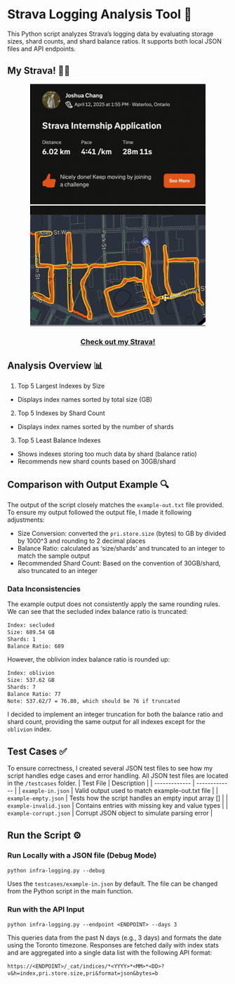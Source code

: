# Strava Logging Analysis Tool 👟
This Python script analyzes Strava’s logging data by evaluating storage sizes, shard counts, and shard balance ratios. It supports both local JSON files and API endpoints.

## My Strava! 🏃‍♂️ 
<p align="center">
  <img src="photos/strava_art_time.png" alt="Yosemite National Park" width="400"/>
  <img src="photos/strava_art_route.png" alt="Squamish, BC" width="400"/>
</p>

<h3 align="center">
  <a href="https://strava.app.link/xzHTX3Y9xSb"><strong>Check out my Strava!</strong></a>
</h3>

## Analysis Overview 📊 
1. Top 5 Largest Indexes by Size 
  - Displays index names sorted by total size (GB)
2. Top 5 Indexes by Shard Count 
  - Displays index names sorted by the number of shards
3. Top 5 Least Balance Indexes 
  - Shows indexes storing too much data by shard (balance ratio)
  - Recommends new shard counts based on 30GB/shard

## Comparison with Output Example 🔍
The output of the script closely matches the `example-out.txt` file provided. To ensure my output followed the output file, I made it following adjustments:
- Size Conversion: converted the `pri.store.size` (bytes) to GB by divided by 1000^3 and rounding to 2 decimal places 
- Balance Ratio: calculated as ‘size/shards’ and truncated to an integer to match the sample output
- Recommended Shard Count: Based on the convention of 30GB/shard, also truncated to an integer

### Data Inconsistencies 
The example output does not consistently apply the same rounding rules. We can see that the secluded index balance ratio is truncated: 
```
Index: secluded
Size: 689.54 GB
Shards: 1
Balance Ratio: 689
```
However, the oblivion index balance ratio is rounded up:
```
Index: oblivion
Size: 537.62 GB
Shards: 7
Balance Ratio: 77
Note: 537.62/7 = 76.80, which should be 76 if truncated
```
I decided to implement an integer truncation for both the balance ratio and shard count, providing the same output for all indexes except for the `oblivion` index. 

## Test Cases ✅ 
To ensure correctness, I created several JSON test files to see how my script handles edge cases and error handling. All JSON test files are located in the `/testcases` folder. 
| Test File  | Description |
| ------------- | ------------- |
| `example-in.json`  | Valid output used to match example-out.txt file   |
| `example-empty.json`  | Tests how the script handles an empty input array []  |
| `example-invalid.json`  | Contains entries with missing key and value types   |
| `example-corrupt.json`  | Corrupt JSON object to simulate parsing error  |

## Run the Script ⚙️
### Run Locally with a JSON file (Debug Mode)
```
python infra-logging.py --debug
```
Uses the `testcases/example-in.json` by default. The file can be changed from the Python script in the main function. 
### Run with the API Input
```
python infra-logging.py --endpoint <ENDPOINT> --days 3
```
This queries data from the past N days (e.g., 3 days) and formats the date using the Toronto timezone. Responses are fetched daily with index stats and are aggregated into a single data list with the following API format:
```
https://<ENDPOINT>/_cat/indices/*<YYYY>*<MM>*<DD>?v&h=index,pri.store.size,pri&format=json&bytes=b
```
